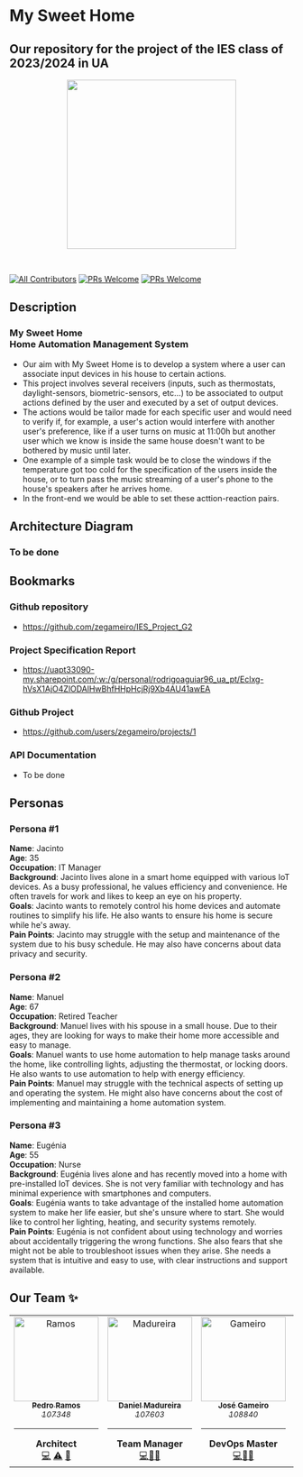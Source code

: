# My Sweet Home
## Our repository for the project of the IES class of 2023/2024 in UA

<p align="center">
    <img src="https://i.imgur.com/y7WgwFp.jpg" height="300px">
</p>

&nbsp;

[![All Contributors](https://img.shields.io/badge/Contributors-4-brightgreen.svg?style=for-the-badge)](#contributors-)
[![PRs Welcome](https://img.shields.io/badge/Open%20Issues-0-orange.svg?style=for-the-badge)](http://makeapullrequest.com)
[![PRs Welcome](https://img.shields.io/badge/Closed%20Issues-0-blue.svg?style=for-the-badge)](http://makeapullrequest.com)

## Description
### My Sweet Home <br> Home Automation Management System
 - Our aim with My Sweet Home is to develop a system where a user can associate input devices in his house to certain actions.
 - This project involves several receivers (inputs, such as thermostats, daylight-sensors, biometric-sensors, etc...) to be associated to output actions defined by the user and executed by a set of output devices.
 - The actions would be tailor made for each specific user and would need to verify if, for example, a user's action would interfere with another user's preference, like if a user turns on music at 11:00h but another user which we know is inside the same house doesn't want to be bothered by music until later.
 - One example of a simple task would be to close the windows if the temperature got too cold for the specification of the users inside the house, or to turn pass the music streaming of a user's phone to the house's speakers after he arrives home.
 - In the front-end we would be able to set these acttion-reaction pairs.

## Architecture Diagram

### To be done

## Bookmarks

### Github repository
- https://github.com/zegameiro/IES_Project_G2
### Project Specification Report
- https://uapt33090-my.sharepoint.com/:w:/g/personal/rodrigoaguiar96_ua_pt/Eclxg-hVsX1AjO4ZlODAlHwBhfHHpHcjRj9Xb4AU41awEA
### Github Project
- https://github.com/users/zegameiro/projects/1
### API Documentation
- To be done

## Personas
### Persona #1

**Name**: Jacinto  
**Age**: 35  
**Occupation**: IT Manager  
**Background**: Jacinto lives alone in a smart home equipped with various IoT devices. As a busy professional, he values efficiency and convenience. He often travels for work and likes to keep an eye on his property.  
**Goals**: Jacinto wants to remotely control his home devices and automate routines to simplify his life. He also wants to ensure his home is secure while he's away.  
**Pain Points**: Jacinto may struggle with the setup and maintenance of the system due to his busy schedule. He may also have concerns about data privacy and security.

### Persona #2

**Name**: Manuel  
**Age**: 67  
**Occupation**: Retired Teacher  
**Background**: Manuel lives with his spouse in a small house. Due to their ages, they are looking for ways to make their home more accessible and easy to manage.  
**Goals**: Manuel wants to use home automation to help manage tasks around the home, like controlling lights, adjusting the thermostat, or locking doors. He also wants to use automation to help with energy efficiency.  
**Pain Points**: Manuel may struggle with the technical aspects of setting up and operating the system. He might also have concerns about the cost of implementing and maintaining a home automation system.

### Persona #3

**Name**: Eugénia  
**Age**: 55  
**Occupation**: Nurse  
**Background**: Eugénia lives alone and has recently moved into a home with pre-installed IoT devices. She is not very familiar with technology and has minimal experience with smartphones and computers.  
**Goals**: Eugénia wants to take advantage of the installed home automation system to make her life easier, but she's unsure where to start. She would like to control her lighting, heating, and security systems remotely.  
**Pain Points**: Eugénia is not confident about using technology and worries about accidentally triggering the wrong functions. She also fears that she might not be able to troubleshoot issues when they arise. She needs a system that is intuitive and easy to use, with clear instructions and support available.

## Our Team ✨

<!-- ALL-CONTRIBUTORS-LIST:START -->
<!-- prettier-ignore-start -->
<!-- markdownlint-disable -->
<table>
  <tr>
    <td align="center"><a href="https://github.com/P-Ramos16"><img src="https://avatars0.githubusercontent.com/P-Ramos16?v=3" width="150px;" alt="Ramos"/><br /><sub><b>Pedro Ramos</b><br><i>107348</i></sub></a><hr><b>Architect</b><br><a href="https://github.com/P-Ramos16" title="Code">💻</a> <a href="https://github.com/codesandbox/codesandbox-client/commits?author=CompuIves" title="Tests">⚠️</a> <a href="#tool-CompuIves" title="Tools">🔧</a></td>
    <td align="center"><a href="https://github.com/Dan1m4D"><img src="https://avatars0.githubusercontent.com/Dan1m4D?v=3" width="150px;" alt="Madureira"/><br /><sub><b>Daniel Madureira</b><br><i>107603</i></sub></a><hr><b>Team Manager</b><br><a href="https://github.com/Dan1m4D" title="Code">💻</a><a href="#design-CompuIves" title="Design">🎨</a><a href="#tool-CompuIves" title="Tools">🔧</a></td>
    <td align="center"><a href="https://github.com/zegameiro"><img src="https://avatars0.githubusercontent.com/zegameiro?v=3" width="150px;" alt="Gameiro"/><br /><sub><b>José Gameiro</b><br><i>108840</i></sub></a><hr><b>DevOps Master</b><br><a href="https://github.com/zegameiro" title="Code">💻</a><a href="#blog-CompuIves" title="Blogposts">📝</a><a href="#tool-CompuIves" title="Tools">🔧</a></td>
    <td align="center"><a href="https://github.com/FiNeX96"><img src="https://avatars0.githubusercontent.com/FiNeX96?v=3" width="150px;" alt="Aguiar"/><br /><sub><b>Rodrigo Aguiar</b><br><i>108969</i></sub></a><hr><b>Product Owner</b><br><a href="https://github.com/FiNeX96" title="Code">💻</a><a href="#tool-MergeMaestro" title="Tools">🔀</a><a href="#tool-CompuIves" title="Tools">🔧</a></td>
  </tr>
</table>

<!-- markdownlint-enable -->
<!-- prettier-ignore-end -->

<!-- ALL-CONTRIBUTORS-LIST:END -->
